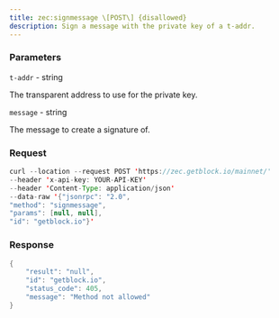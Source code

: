 ```yaml
---
title: zec:signmessage \[POST\] {disallowed}
description: Sign a message with the private key of a t-addr.
---
```


### Parameters


`t-addr` - string

The transparent address to use for the private key.

`message` - string

The message to create a signature of.

### Request

``` java
curl --location --request POST 'https://zec.getblock.io/mainnet/' 
--header 'x-api-key: YOUR-API-KEY' 
--header 'Content-Type: application/json' 
--data-raw '{"jsonrpc": "2.0",
"method": "signmessage",
"params": [null, null],
"id": "getblock.io"}'
```

###  Response

``` java
{
    "result": "null",
    "id": "getblock.io",
    "status_code": 405,
    "message": "Method not allowed"
}
```

